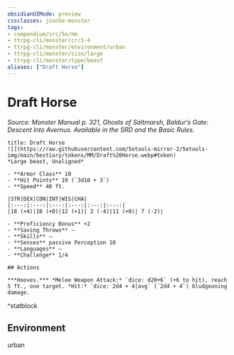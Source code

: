 ```yaml
---
obsidianUIMode: preview
cssclasses: json5e-monster
tags:
- compendium/src/5e/mm
- ttrpg-cli/monster/cr/1-4
- ttrpg-cli/monster/environment/urban
- ttrpg-cli/monster/size/large
- ttrpg-cli/monster/type/beast
aliases: ["Draft Horse"]
---
```

# Draft Horse
*Source: Monster Manual p. 321, Ghosts of Saltmarsh, Baldur's Gate: Descent Into Avernus. Available in the SRD and the Basic Rules.*  

```ad-statblock
title: Draft Horse
![](https://raw.githubusercontent.com/5etools-mirror-2/5etools-img/main/bestiary/tokens/MM/Draft%20Horse.webp#token)
*Large beast, Unaligned*

- **Armor Class** 10 
- **Hit Points** 19 (`3d10 + 3`)
- **Speed** 40 ft.

|STR|DEX|CON|INT|WIS|CHA|
|:---:|:---:|:---:|:---:|:---:|:---:|
|18 (+4)|10 (+0)|12 (+1)| 2 (-4)|11 (+0)| 7 (-2)|

- **Proficiency Bonus** +2
- **Saving Throws** ⏤
- **Skills** ⏤
- **Senses** passive Perception 10
- **Languages** —
- **Challenge** 1/4

## Actions

***Hooves.*** *Melee Weapon Attack:* `dice: d20+6` (+6 to hit), reach 5 ft., one target. *Hit:* `dice: 2d4 + 4|avg` (`2d4 + 4`) bludgeoning damage.
```
^statblock

## Environment

urban